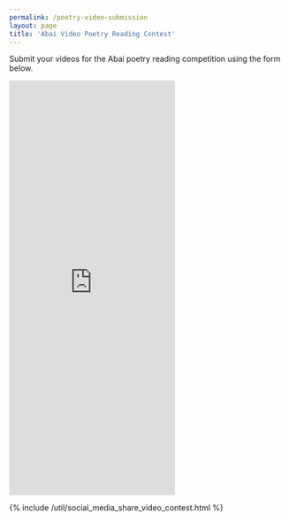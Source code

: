 ```yaml
---
permalink: /poetry-video-submission
layout: page
title: 'Abai Video Poetry Reading Contest'
---
```


Submit your videos for the Abai poetry reading competition using the form below. 

<iframe class="w-100" style="height:750px; border-width: 0px;" src="https://abai-messagecenter.web.app/embed/form/poetry"></iframe>

{% include /util/social_media_share_video_contest.html %}